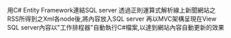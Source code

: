 用C# Entity Framework連結SQL server
透過正則運算式解析線上新聞網站之RSS所得到之Xml各node後,將內容放入SQL server
再以MVC架構呈現在View
SQL server內容以"工作排程器"自動執行C#檔案,以達到網站內容自動更新的效果
